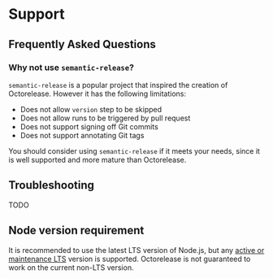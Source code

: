# Support

<!-- ## Resources -->

## Frequently Asked Questions

### Why not use `semantic-release`?

`semantic-release` is a popular project that inspired the creation of Octorelease. However it has the following limitations:

- Does not allow `version` step to be skipped
- Does not allow runs to be triggered by pull request
- Does not support signing off Git commits
- Does not support annotating Git tags

You should consider using `semantic-release` if it meets your needs, since it is well supported and more mature than Octorelease.

## Troubleshooting

TODO

## Node version requirement

It is recommended to use the latest LTS version of Node.js, but any [active or maintenance LTS](https://nodejs.org/en/about/releases/) version is supported. Octorelease is not guaranteed to work on the current non-LTS version.

